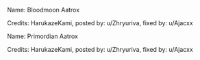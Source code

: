 Name: Bloodmoon Aatrox

Credits: HarukazeKami, posted by: u/Zhryuriva, fixed by: u/Ajacxx

Name: Primordian Aatrox

Credits: HarukazeKami, posted by: u/Zhryuriva, fixed by: u/Ajacxx


